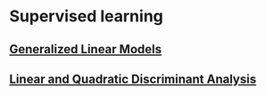 # Supervised learning

## [Generalized Linear Models](Generalized-Linear-Models.md)
## [Linear and Quadratic Discriminant Analysis](Linear-and-Quadratic-Discriminant-Analysis.md)
